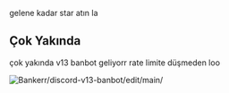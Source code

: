 gelene kadar star atın la

## Çok Yakında
çok yakında v13 banbot geliyorr rate limite düşmeden loo

<img src="https://komarev.com/ghpvc/?username=discord-v13-banbot-main&label=Ziyaretçi%20Sayısı&color=da004e" alt="Bankerr/discord-v13-banbot/edit/main/" /> <p>

